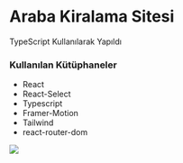 <h1>Araba Kiralama Sitesi</h1>

<p>TypeScript Kullanılarak  Yapıldı </p>

<h3>Kullanılan Kütüphaneler</h3>

<ul>
<li>React</li>
<li>React-Select</li>
<li>Typescript</li>
<li>Framer-Motion</li>
<li>Tailwind</li>
<li>react-router-dom</li>
</ul>

![](ts.gif)
